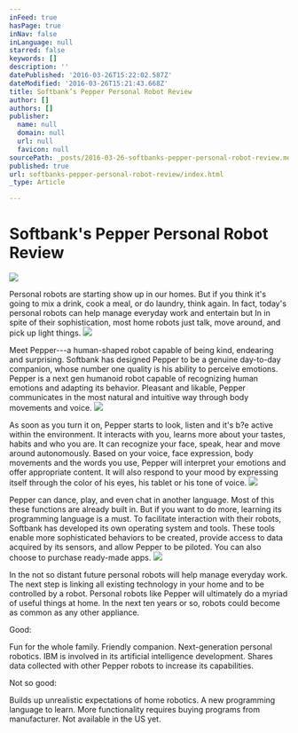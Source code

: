 ```yaml
---
inFeed: true
hasPage: true
inNav: false
inLanguage: null
starred: false
keywords: []
description: ''
datePublished: '2016-03-26T15:22:02.587Z'
dateModified: '2016-03-26T15:21:43.668Z'
title: Softbank’s Pepper Personal Robot Review
author: []
authors: []
publisher:
  name: null
  domain: null
  url: null
  favicon: null
sourcePath: _posts/2016-03-26-softbanks-pepper-personal-robot-review.md
published: true
url: softbanks-pepper-personal-robot-review/index.html
_type: Article

---
```

# Softbank's Pepper Personal Robot Review
![](https://the-grid-user-content.s3-us-west-2.amazonaws.com/2aa32dd0-5bda-4de5-86f8-5c3b24ce816d.jpg)

Personal robots are starting show up in our homes. But if you think it's going to mix a drink, cook a meal, or do laundry, think again. In fact, today's personal robots can help manage everyday work and entertain but In in spite of their sophistication, most home robots just talk, move around, and pick up light things.
![](https://the-grid-user-content.s3-us-west-2.amazonaws.com/7cc2c89a-bf82-4f37-a96f-330b16c855ed.jpg)

Meet Pepper---a human-shaped robot capable of being kind, endearing and surprising. Softbank has designed Pepper to be a genuine day-to-day companion, whose number one quality is his ability to perceive emotions. Pepper is a next gen humanoid robot capable of recognizing human emotions and adapting its behavior. Pleasant and likable, Pepper communicates in the most natural and intuitive way through body movements and voice.
![](https://the-grid-user-content.s3-us-west-2.amazonaws.com/837f1b0a-6e55-4ba7-ab68-ae39c43d0fac.jpg)

As soon as you turn it on, Pepper starts to look, listen and it's b?e active within the environment. It interacts with you, learns more about your tastes, habits and who you are. It can recognize your face, speak, hear and move around autonomously. Based on your voice, face expression, body movements and the words you use, Pepper will interpret your emotions and offer appropriate content. It will also respond to your mood by expressing itself through the color of his eyes, his tablet or his tone of voice.
![](https://the-grid-user-content.s3-us-west-2.amazonaws.com/b435a27d-233d-45db-b029-783ece64161a.jpg)

Pepper can dance, play, and even chat in another language.
Most of this these functions are already built in. But if you want to do more, learning its programming language is a must. To facilitate interaction with their robots, Softbank has developed its own operating system and tools. These tools enable more sophisticated behaviors to be created, provide access to data acquired by its sensors, and allow Pepper to be piloted. You can also choose to purchase ready-made apps.
![](https://the-grid-user-content.s3-us-west-2.amazonaws.com/5e38b9a9-a58f-485b-9322-862b5bf276fe.jpg)

In the not so distant future personal robots will help manage everyday work. The next step is linking all existing technology in your home and to be controlled by a robot. Personal robots like Pepper will ultimately do a myriad of useful things at home. In the next ten years or so, robots could become as common as any other appliance.

Good: 

Fun for the whole family. Friendly companion. Next-generation personal robotics. IBM is involved in its artificial intelligence development. Shares data collected with other Pepper robots to increase its capabilities.

Not so good:

Builds up unrealistic expectations of home robotics. A new programming language to learn. More functionality requires buying programs from manufacturer. Not available in the US yet.